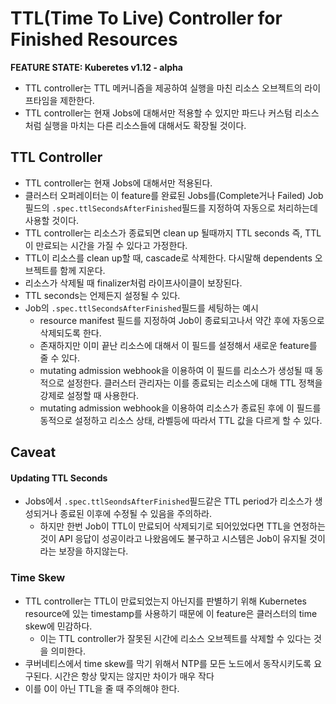 # TTL(Time To Live) Controller for Finished Resources

**FEATURE STATE: Kuberetes v1.12 - alpha**

* TTL controller는 TTL 메커니즘을 제공하여 실행을 마친 리소스 오브젝트의 라이프타임을 제한한다.
* TTL controller는 현재 Jobs에 대해서만 적용할 수 있지만 파드나 커스텀 리소스처럼 실행을 마치는 다른 리소스들에 대해서도 확장될 것이다. 

## TTL Controller

* TTL controller는 현재 Jobs에 대해서만 적용된다.
* 클러스터 오퍼레이터는 이 feature를 완료된 Jobs를(Complete거나 Failed) Job 필드의 `.spec.ttlSecondsAfterFinished`필드를 지정하여 자동으로 처리하는데 사용할 것이다.
* TTL controller는 리소스가 종료되면 clean up 될때까지 TTL seconds 즉, TTL이 만료되는 시간을 가질 수 있다고 가정한다. 
* TTL이 리소스를 clean up할 때, cascade로 삭제한다. 다시말해 dependents 오브젝트를 함께 지운다.
* 리소스가 삭제될 때 finalizer처럼 라이프사이클이 보장된다.
* TTL seconds는 언제든지 설정될 수 있다.
* Job의 `.spec.ttlSecondsAfterFinished`필드를 세팅하는 예시
  * resource manifest 필드를 지정하여 Job이 종료되고나서 약간 후에 자동으로 삭제되도록 한다.
  * 존재하지만 이미 끝난 리소스에 대해서 이 필드를 설정해서 새로운 feature를 줄 수 있다.
  * mutating admission webhook을 이용하여 이 필드를 리소스가 생성될 때 동적으로 설정한다. 클러스터 관리자는 이를 종료되는 리소스에 대해 TTL 정책을 강제로 설정할 때 사용한다.
  * mutating admission webhook을 이용하여 리소스가 종료된 후에 이 필드를 동적으로 설정하고 리소스 상태, 라벨등에 따라서 TTL 값을 다르게 할 수 있다.

## Caveat

#### Updating TTL Seconds

* Jobs에서 `.spec.ttlSeondsAfterFinished`필드같은 TTL period가 리소스가 생성되거나 종료된 이후에 수정될 수 있음을 주의하라.
  * 하지만 한번 Job이 TTL이 만료되어 삭제되기로 되어있었다면 TTL을 연정하는 것이 API 응답이 성공이라고 나왔음에도 불구하고 시스템은 Job이 유지될 것이라는 보장을 하지않는다.

### Time Skew

* TTL controller는 TTL이 만료되었는지 아닌지를 판별하기 위해 Kubernetes resource에 있는 timestamp를 사용하기 때문에 이 feature은 클러스터의 time skew에 민감하다.
  * 이는 TTL controller가 잘못된 시간에 리소스 오브젝트를 삭제할 수 있다는 것을 의미한다.
* 쿠버네티스에서 time skew를 막기 위해서 NTP를 모든 노드에서 동작시키도록 요구된다. 시간은 항상 맞지는 않지만 차이가 매우 작다
* 이를 0이 아닌 TTL을 줄 때 주의해야 한다.